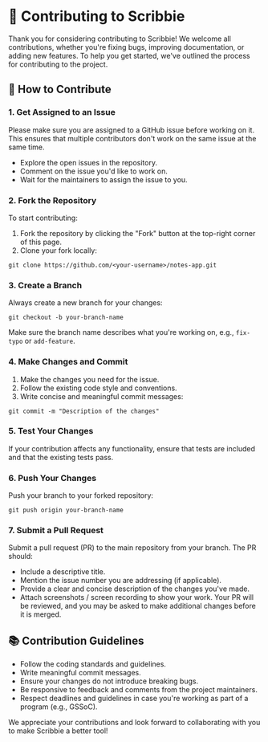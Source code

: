 
# 🎉 Contributing to Scribbie

Thank you for considering contributing to Scribbie! We welcome all contributions, whether you're fixing bugs, improving documentation, or adding new features. To help you get started, we've outlined the process for contributing to the project.

## 🚀 How to Contribute

### 1. Get Assigned to an Issue

Please make sure you are assigned to a GitHub issue before working on it. This ensures that multiple contributors don't work on the same issue at the same time.

- Explore the open issues in the repository.
- Comment on the issue you'd like to work on.
- Wait for the maintainers to assign the issue to you.

### 2. Fork the Repository

To start contributing:

1. Fork the repository by clicking the "Fork" button at the top-right corner of this page.
2. Clone your fork locally:

 ```
 git clone https://github.com/<your-username>/notes-app.git
 ```

### 3. Create a Branch

Always create a new branch for your changes:

  ```
  git checkout -b your-branch-name
  ```

Make sure the branch name describes what you're working on, e.g., `fix-typo` or `add-feature`.

### 4. Make Changes and Commit

1. Make the changes you need for the issue.
2. Follow the existing code style and conventions.
3. Write concise and meaningful commit messages:

 ```
 git commit -m "Description of the changes"
 ```

### 5. Test Your Changes

If your contribution affects any functionality, ensure that tests are included and that the existing tests pass.

### 6. Push Your Changes

Push your branch to your forked repository:

```
git push origin your-branch-name
```

### 7. Submit a Pull Request

Submit a pull request (PR) to the main repository from your branch. The PR should:

- Include a descriptive title.
- Mention the issue number you are addressing (if applicable).
- Provide a clear and concise description of the changes you've made.
- Attach screenshots / screen recording to show your work.
Your PR will be reviewed, and you may be asked to make additional changes before it is merged.

## 📚 Contribution Guidelines

- Follow the coding standards and guidelines.
- Write meaningful commit messages.
- Ensure your changes do not introduce breaking bugs.
- Be responsive to feedback and comments from the project maintainers.
- Respect deadlines and guidelines in case you're working as part of a program (e.g., GSSoC).

We appreciate your contributions and look forward to collaborating with you to make Scribbie a better tool!
